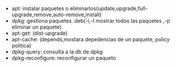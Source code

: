 - apt: instalar paquetes o eliminarlos(update,upgrade,full-upgrade,remove,auto-remove,install)
- dpkg: gestiona paquetes .deb(-i,-l mostrar todos las paquetes ,-p eliminar un paquete)
- apt-get: (dist-upgrade)
- apt-cache: (depends,mostara depedencias de un paquete, policy politica)
- dpkg-query: consulta a la db de dpkg
- dpkg-reconfigure: reconfigurar  un paqueto